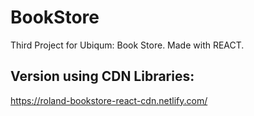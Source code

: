 # BookStore
Third Project for Ubiqum: Book Store. Made with REACT.

## Version using CDN Libraries:
https://roland-bookstore-react-cdn.netlify.com/
